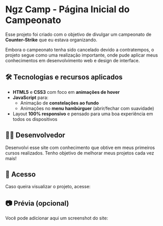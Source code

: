 # Ngz Camp - Página Inicial do Campeonato

Esse projeto foi criado com o objetivo de divulgar um campeonato de **Counter-Strike** que eu estava organizando.

Embora o campeonato tenha sido cancelado devido a contratempos, o projeto segue como uma realização importante, onde pude aplicar meus conhecimentos em desenvolvimento web e design de interface.

## 🛠️ Tecnologias e recursos aplicados

- **HTML5** e **CSS3** com foco em **animações de hover**
- **JavaScript** para:
  - Animação de **constelações ao fundo**
  - Animações no **menu hambúrguer** (abrir/fechar com suavidade)
- Layout **100% responsivo** e pensado para uma boa experiência em todos os dispositivos

## 👨‍💻 Desenvolvedor

Desenvolvi esse site com conhecimento que obtive em meus primeiros cursos realizados. Tenho objetivo de melhorar meus projetos cada vez mais!

## 🔗 Acesso

Caso queira visualizar o projeto, acesse:


## 📷 Prévia (opcional)

Você pode adicionar aqui um screenshot do site:
```md


